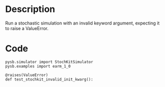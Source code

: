# Description
Run a stochastic simulation with an invalid keyword argument, expecting it to raise a ValueError.

# Code
```
pysb.simulator import StochKitSimulator
pysb.examples import earm_1_0

@raises(ValueError)
def test_stochkit_invalid_init_kwarg():

```

